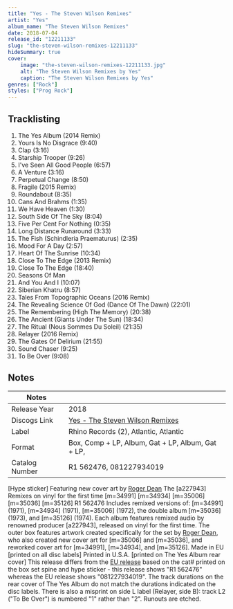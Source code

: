 ```yaml
---
title: "Yes - The Steven Wilson Remixes"
artist: "Yes"
album_name: "The Steven Wilson Remixes"
date: 2018-07-04
release_id: "12211133"
slug: "the-steven-wilson-remixes-12211133"
hideSummary: true
cover:
    image: "the-steven-wilson-remixes-12211133.jpg"
    alt: "The Steven Wilson Remixes by Yes"
    caption: "The Steven Wilson Remixes by Yes"
genres: ["Rock"]
styles: ["Prog Rock"]
---
```


## Tracklisting
1. The Yes Album (2014 Remix)
2. Yours Is No Disgrace (9:40)
3. Clap (3:16)
4. Starship Trooper (9:26)
5. I've Seen All Good People (6:57)
6. A Venture (3:16)
7. Perpetual Change (8:50)
8. Fragile (2015 Remix)
9. Roundabout (8:35)
10. Cans And Brahms (1:35)
11. We Have Heaven (1:30)
12. South Side Of The Sky (8:04)
13. Five Per Cent For Nothing (0:35)
14. Long Distance Runaround (3:33)
15. The Fish (Schindleria Praematurus) (2:35)
16. Mood For A Day (2:57)
17. Heart Of The Sunrise (10:34)
18. Close To The Edge (2013 Remix)
19. Close To The Edge (18:40)
20. Seasons Of Man
21. And You And I (10:07)
22. Siberian Khatru (8:57)
23. Tales From Topographic Oceans (2016 Remix)
24. The Revealing Science Of God (Dance Of The Dawn) (22:01)
25. The Remembering (High The Memory) (20:38)
26. The Ancient (Giants Under The Sun) (18:34)
27. The Ritual (Nous Sommes Du Soleil) (21:35)
28. Relayer (2016 Remix)
29. The Gates Of Delirium (21:55)
30. Sound Chaser (9:25)
31. To Be Over (9:08)



## Notes

| Notes          |             |
| ---------------| ----------- |
| Release Year   | 2018 |
| Discogs Link   | [Yes - The Steven Wilson Remixes](https://www.discogs.com/release/12211133-Yes-The-Steven-Wilson-Remixes) |
| Label          | Rhino Records (2), Atlantic, Atlantic |
| Format         | Box, Comp + LP, Album, Gat + LP, Album, Gat + LP,  |
| Catalog Number | R1 562476, 081227934019 |

[Hype sticker] Featuring new cover art by [Roger Dean](https://www.discogs.com/artist/1826912) The [a227943] Remixes on vinyl for the first time [m=34991] [m=34934] [m=35006] [m=35036] [m=35126] R1 562476  Includes remixed versions of: [m=34991] (1971), [m=34934] (1971), [m=35006] (1972), the double album [m=35036] (1973), and [m=35126] (1974). Each album features remixed audio by renowned producer [a227943], released on vinyl for the first time.  The outer box features artwork created specifically for the set by [Roger Dean](https://www.discogs.com/artist/1826912), who also created new cover art for [m=35006] and [m=35036], and reworked cover art for [m=34991], [m=34934], and [m=35126].  Made in EU [printed on all disc labels] Printed in U.S.A. [printed on The Yes Album rear cover]  This release differs from the [EU release](https://www.discogs.com/release/12231071) based on the cat# printed on the box set spine and hype sticker - this release shows "R1 562476" whereas the EU release shows "081227934019".  The track durations on the rear cover of The Yes Album do not match the durations indicated on the disc labels. There is also a misprint on side L label (Relayer, side B): track L2 ("To Be Over") is numbered "1" rather than "2".  Runouts are etched.  

